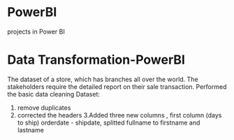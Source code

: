 # PowerBI
projects in Power BI

# Data Transformation-PowerBI
The dataset of a store, which has branches all over the world. The stakeholders require the detailed report on their sale transaction. Performed the basic data cleaning Dataset:
1. remove duplicates
2. corrected the headers
3.Added three new columns , first column (days to ship) orderdate - shipdate, splitted fullname to firstname and lastname 
